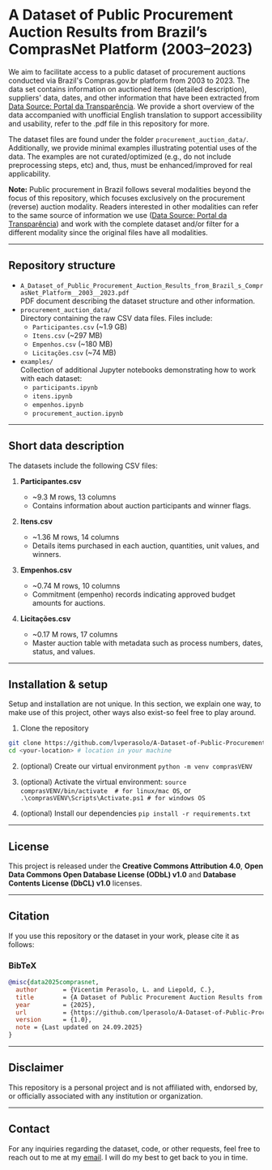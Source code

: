 # A Dataset of Public Procurement Auction Results from Brazil’s ComprasNet Platform (2003–2023)
We aim to facilitate access to a public dataset of procurement auctions conducted via Brazil's Compras.gov.br platform from 2003 to 2023. The data set contains information on auctioned items (detailed description), suppliers' data, dates, and other information that have been extracted from [Data Source: Portal da Transparência](https://portaldatransparencia.gov.br/download-de-dados/licitacoes). We provide a short overview of the data accompanied with unofficial English translation to support accessibility and usability, refer to the .pdf file in this repository for more.

The dataset files are found under the folder `procurement_auction_data/`. Additionally, we provide minimal examples illustrating potential uses of the data. The examples are not curated/optimized (e.g., do not include preprocessing steps, etc) and, thus, must be enhanced/improved for real applicability. 

**Note:** Public procurement in Brazil follows several modalities beyond the focus of this repository, which focuses exclusively on the procurement (reverse) auction modality. Readers interested in other modalities can refer to the same source of information we use ([Data Source: Portal da Transparência](https://portaldatransparencia.gov.br/download-de-dados/licitacoes)) and work with the complete dataset and/or filter for a different modality since the original files have all modalities.

---

## Repository structure
- `A_Dataset_of_Public_Procurement_Auction_Results_from_Brazil_s_ComprasNet_Platform__2003__2023.pdf`  
  PDF document describing the dataset structure and other information. 
- `procurement_auction_data/`  
  Directory containing the raw CSV data files. Files include:
  - `Participantes.csv` (~1.9 GB)
  - `Itens.csv` (~297 MB)
  - `Empenhos.csv` (~180 MB)
  - `Licitações.csv` (~74 MB)
- `examples/`  
  Collection of additional Jupyter notebooks demonstrating how to work with each dataset:
  - `participants.ipynb`
  - `itens.ipynb`
  - `empenhos.ipynb`
  - `procurement_auction.ipynb`
  
---

## Short data description
The datasets include the following CSV files:

1. **Participantes.csv**
   - ~9.3 M rows, 13 columns
   - Contains information about auction participants and winner flags.

2. **Itens.csv**
   - ~1.36 M rows, 14 columns
   - Details items purchased in each auction, quantities, unit values, and winners.

3. **Empenhos.csv**
   - ~0.74 M rows, 10 columns
   - Commitment (empenho) records indicating approved budget amounts for auctions.

4. **Licitações.csv**
   - ~0.17 M rows, 17 columns
   - Master auction table with metadata such as process numbers, dates, status, and values.

---

## Installation & setup
Setup and installation are not unique. In this section, we explain one way, to make use of this project, other ways also exist-so feel free to play around. 

1. Clone the repository
```bash
git clone https://github.com/lvperasolo/A-Dataset-of-Public-Procurement-Auction-Results-from-Brazil-s-ComprasNet-Platform-from-2003-to-2023.git
cd <your-location> # location in your machine
```
2. (optional) Create our virtual environment 
```python -m venv comprasVENV```

3. (optional) Activate the virtual environment:
```source comprasVENV/bin/activate  # for linux/mac OS```,  or 
```.\comprasVENV\Scripts\Activate.ps1 # for windows OS```

4. (optional) Install our dependencies
```pip install -r requirements.txt```

---
## License
This project is released under the __Creative Commons Attribution 4.0__, __Open Data Commons Open Database License (ODbL) v1.0__ and __Database Contents License (DbCL) v1.0__ licenses.

---
## Citation
If you use this repository or the dataset in your work, please cite it as follows:

### BibTeX
```bibtex
@misc{data2025comprasnet,
  author       = {Vicentim Perasolo, L. and Liepold, C.},
  title        = {A Dataset of Public Procurement Auction Results from Brazil’s ComprasNet Platform (2003–2023)},
  year         = {2025},
  url          = {https://github.com/lperasolo/A-Dataset-of-Public-Procurement-Auction-Results-from-Brazil-s-ComprasNet-Platform-from-2003-to-2023/tree/master},
  version      = {1.0},
  note = {Last updated on 24.09.2025}
}
```

---
## Disclaimer
This repository is a personal project and is not affiliated with, endorsed by, or officially associated with any institution or organization.

---
## Contact
For any inquiries regarding the dataset, code, or other requests, feel free to reach out to me at my [email](lucas.vicentim-perasolo@tum.de). I will do my best to get back to you in time.
